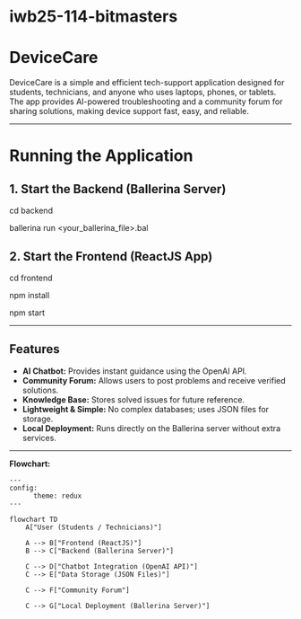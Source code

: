 # iwb25-114-bitmasters

# DeviceCare

DeviceCare is a simple and efficient tech-support application designed for students, technicians, and anyone who uses laptops, phones, or tablets. The app provides AI-powered troubleshooting and a community forum for sharing solutions, making device support fast, easy, and reliable.

---

# Running the Application
## 1. Start the Backend (Ballerina Server)

cd backend

ballerina run <your_ballerina_file>.bal

## 2. Start the Frontend (ReactJS App)

cd frontend

npm install   

npm start  

---

## Features
- **AI Chatbot:** Provides instant guidance using the OpenAI API.
- **Community Forum:** Allows users to post problems and receive verified solutions.
- **Knowledge Base:** Stores solved issues for future reference.
- **Lightweight & Simple:** No complex databases; uses JSON files for storage.
- **Local Deployment:** Runs directly on the Ballerina server without extra services.

---

**Flowchart:**

```mermaid
---
config:
      theme: redux
---

flowchart TD
    A["User (Students / Technicians)"]

    A --> B["Frontend (ReactJS)"]
    B --> C["Backend (Ballerina Server)"]

    C --> D["Chatbot Integration (OpenAI API)"]
    C --> E["Data Storage (JSON Files)"]

    C --> F["Community Forum"]

    C --> G["Local Deployment (Ballerina Server)"]

